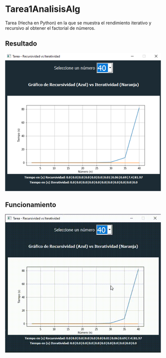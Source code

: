 # Tarea1AnalisisAlg
Tarea (Hecha en Python) en la que se muestra el rendimiento iterativo y recursivo al obtener el factorial de números.

Resultado
-

![Resultado](/Capturas/Resultado.png)


Funcionamiento
-

![Funcionamiento](/Capturas/Funcionamiento.gif)
 
